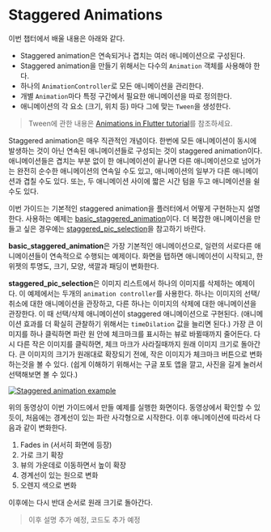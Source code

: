 # Staggered Animations

이번 챕터에서 배울 내용은 아래와 같다.
- Staggered animation은 연속되거나 겹치는 여러 애니메이션으로 구성된다.
- Staggered animation을 만들기 위해서는 다수의 `Animation` 객체를 사용해야 한다.
- 하나의 `AnimationController`로 모든 애니메이션을 관리한다.
- 개별 `Animation`마다 특정 구간에서 필요한 애니메이션을 따로 정의한다.
- 애니메이션의 각 요소 (크기, 위치 등) 마다 그에 맞는 `Tween`을 생성한다.

> Tween에 관한 내용은 [Animations in Flutter tutorial](https://flutter.io/docs/development/ui/animations/tutorial)를 참조하세요.

Staggered animation은 매우 직관적인 개념이다. 한번에 모든 애니메이션이
동시에 발생하는 것이 아닌 연속된 애니메이션들로 구성되는 것이 staggered
animation이다. 애니메이션들은 겹치는 부분 없이 한 애니메이션이 끝나면
다른 애니메이션으로 넘어가는 완전히 순수한 애니메이션의 연속일 수도 있고,
애니메이션의 일부가 다른 애니메이션과 겹칠 수도 있다. 또는, 두 애니메이션
사이에 짧은 시간 텀을 두고 애니메이션을 쉴 수도 있다.

이번 가이드는 기본적인 staggered animation을 플러터에서 어떻게 구현하는지
설명한다. 사용하는 예제는 [basic_staggered_animation](https://github.com/flutter/website/tree/master/examples/_animation/basic_staggered_animation)이다.
더 복잡한 애니메이션을 만들고 싶은 경우에는 [staggered_pic_selection](https://github.com/flutter/website/tree/master/examples/_animation/staggered_pic_selection)을
참고하기 바란다.

**basic_staggered_animation**은 가장 기본적인 애니메이션으로, 일련의
서로다른 애니메이션들이 연속적으로 수행되는 예제이다. 화면을 탭하면 애니메이션이
시작되고, 한 위젯의 투명도, 크기, 모양, 색깔과 패딩이 변화한다.

**staggered_pic_selection**은 이미지 리스트에서 하나의 이미지를 삭제하는
예제이다. 이 예제에서는 두개의 `animation controller`를 사용한다. 하나는
이미지의 선택/취소에 대한 애니메이션을 관장하고, 다른 하나는 이미지의
삭제에 대한 애니메이션을 관장한다. 이 때 선택/삭제 애니메이션이 staggered
애니메이션으로 구현된다. (애니메이션 효과를 더 확실히 관찰하기 위해서는
`timeDilation` 값을 늘리면 된다.) 가장 큰 이미지를 하나 클릭하면
파란 원 안에 체크마크를 표시하는 뷰로 바뀔때까지 줄어든다. 다시 다른 작은
이미지를 클릭하면, 체크 마크가 사라질때까지 원래 이미지 크기로 돌아간다.
큰 이미지의 크기가 원래대로 확장되기 전에, 작은 이미지가 체크마크 버튼으로
변화하는것을 볼 수 있다. (쉽게 이해하기 위해서는 구글 포토 앱을 깔고,
사진을 길게 눌러서 선택해보면 볼 수 있다.)

[![Staggered animation example](https://img.youtube.com/vi/0fFvnZemmh8/0.jpg)](https://youtu.be/0fFvnZemmh8)

위의 동영상이 이번 가이드에서 만들 예제를 실행한 화면이다. 동영상에서
확인할 수 있듯이, 처음에는 경계선이 있는 파란 사각형으로 시작한다.
이후 애니메이션에 따라서 다음과 같이 변화한다.

1. Fades in (서서히 화면에 등장)
2. 가로 크기 확장
3. 뷰의 가운데로 이동하면서 높이 확장
4. 경계선이 있는 원으로 변화
5. 오렌지 색으로 변화

이후에는 다시 반대 순서로 원래 크기로 돌아간다.

> 이후 설명 추가 예정, 코드도 추가 예정